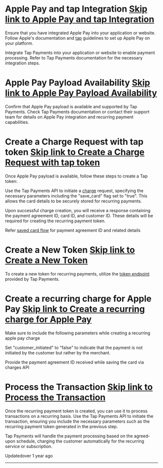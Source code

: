 # Apple Pay and tap Integration   [Skip link to Apple Pay and tap Integration](https://developers.tap.company/docs/apple-pay-recurring\#apple-pay-and-tap-integration)

Ensure that you have integrated Apple Pay into your application or website. Follow Apple's documentation and [tap](https://developers.tap.company/docs/apple-pay-token) guidelines to set up Apple Pay on your platform.

Integrate Tap Payments into your application or website to enable payment processing. Refer to Tap Payments documentation for the necessary integration steps.

# Apple Pay Payload Availability   [Skip link to Apple Pay Payload Availability](https://developers.tap.company/docs/apple-pay-recurring\#apple-pay-payload-availability)

Confirm that Apple Pay payload is available and supported by Tap Payments. Check Tap Payments documentation or contact their support team for details on Apple Pay integration and recurring payment capabilities.

# Create a Charge Request with tap token   [Skip link to Create a Charge Request with tap token](https://developers.tap.company/docs/apple-pay-recurring\#create-a-charge-request-with-tap-token)

Once Apple Pay payload is available, follow these steps to create a Tap token:

Use the Tap Payments API to initiate a [charge](https://developers.tap.company/docs/create-a-charge) request, specifying the necessary parameters including the "save\_card" flag set to "true". This allows the card details to be securely stored for recurring payments.

Upon successful charge creation, you will receive a response containing the payment agreement ID, card ID, and customer ID. These details will be required for creating the recurring payment token.

Refer [saved card flow](https://developers.tap.company/docs/saved-cards) for payment agreement ID and related details

# Create a New Token   [Skip link to Create a New Token](https://developers.tap.company/docs/apple-pay-recurring\#create-a-new-token)

To create a new token for recurring payments, utilize the [token endpoint](https://developers.tap.company/docs/create-a-token-from-saved-card) provided by Tap Payments.

# Create a recurring charge for Apple Pay   [Skip link to Create a recurring charge for Apple Pay](https://developers.tap.company/docs/apple-pay-recurring\#create-a-recurring-charge-for-apple-pay)

Make sure to include the following parameters while creating a recurring apple pay charge

Set "customer\_initiated" to "false" to indicate that the payment is not initiated by the customer but rather by the merchant.

Provide the payment agreement ID received while saving the card via charges API

# Process the Transaction   [Skip link to Process the Transaction](https://developers.tap.company/docs/apple-pay-recurring\#process-the-transaction)

Once the recurring payment token is created, you can use it to process transactions on a recurring basis. Use the Tap Payments API to initiate the transaction, ensuring you include the necessary parameters such as the recurring payment token generated in the previous step.

Tap Payments will handle the payment processing based on the agreed-upon schedule, charging the customer automatically for the recurring service or subscription.

Updatedover 1 year ago

* * *